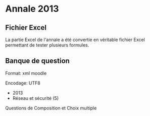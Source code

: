 # Annale 2013

## Fichier Excel

La partie Excel de l'annale a été convertie en véritable fichier Excel permettant de tester plusieurs formules.



## Banque de question

Format: xml moodle

Encodage: UTF8


* 2013
 * Réseau et sécurité (5)

Questions de Composition et Choix multiple
